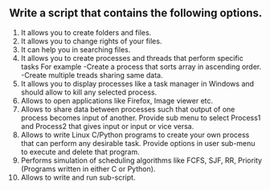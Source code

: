 ## Write a script that contains the following options.    
1. It allows you to create folders and files.  
2. It allows you to change rights of your files.  
3. It can help you in searching files.  
4. It allows you to create processes and threads that perform specific tasks    For example    -Create a process that sorts array in ascending order.    -Create multiple treads sharing same data.     
5. It allows you to display processes like a task manager in Windows and should allow to kill any selected process.  
6. Allows to open applications like Firefox, Image viewer etc.  
7. Allows to share data between processes such that output of one process becomes input of another. Provide sub menu to select Process1 and Process2 that gives input or input or vice versa.  
8. Allows to write Linux C/Python programs to create your own process that can perform any desirable task. Provide options in user sub-menu to execute and delete that program.  
9. Performs simulation of scheduling algorithms like FCFS, SJF, RR, Priority (Programs written in either C or Python). 
10. Allows to write and run sub-script.
